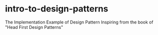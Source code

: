 # intro-to-design-patterns
 The Implementation Example of Design Pattern Inspiring from the book of "Head First Design Patterns" 
